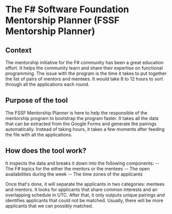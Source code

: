 # The F# Software Foundation Mentorship Planner (FSSF Mentorship Planner)

## Context
The mentorship initiative for the F# community has been a great education effort. It helps the community
learn and share their expertise on functional programming. The issue with the program is the time it takes to put together the list of pairs of mentors and mentees. It would take 8 to 12 hours to sort through all the applications each round.

## Purpose of the tool
The FSSF Mentorship Planner is here to help the responsible of the mentorship program to bootstrap the program faster. It takes all the data that can be extracted from the Google Forms and generate the pairings automatically. Instead of taking hours, it takes a few moments after feeding the file with all the applications.

## How does the tool work?
It inspects the data and breaks it down into the following components:
-- The F# topics for the either the mentors or the mentees
-- The open availabilities during the week
-- The time zones of the applicants

Once that's done, it will separate the applicants in two categories: mentees and mentors. It looks for applicants that share common interests and an overlapping schedule in UTC. After that, it only outputs unique pairings and identifies applicants that could not be matched. Usually, there will be more applicants that we can possibly matched.
